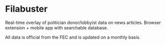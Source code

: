 # Filabuster
Real-time overlay of politician donor/lobbyist data on news articles.  Browser extension + mobile app with searchable database.

All data is official from the FEC and is updated on a monthly basis.